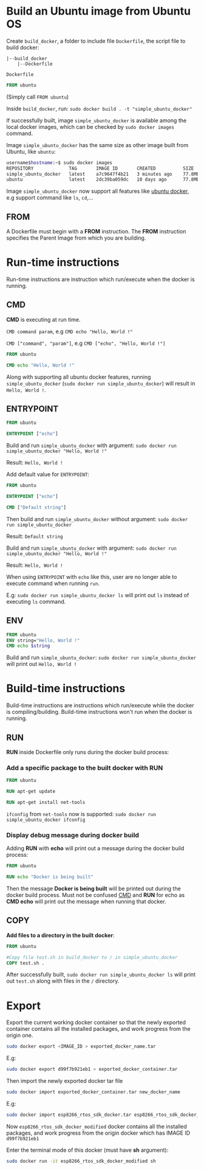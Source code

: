 # Build an Ubuntu image from Ubuntu OS

Create ``build_docker``, a folder to include file ``Dockerfile``, the script file to build docker:

```
|--build_docker
	|--Dockerfile
```

``Dockerfile``

```dockerfile
FROM ubuntu
```

(Simply call ``FROM ubuntu``)

Inside ``build_docker``, run: ``sudo docker build . -t "simple_ubuntu_docker"``

If successfully built, image ``simple_ubuntu_docker`` is available among the local docker images, which can be checked by ``sudo docker images`` command.

Image ``simple_ubuntu_docker`` has the same size as other image built from Ubuntu, like ``ubuntu``:

```sh
username$hostname:~$ sudo docker images
REPOSITORY             TAG       IMAGE ID       CREATED          SIZE
simple_ubuntu_docker   latest    a7c9647f4b21   3 minutes ago    77.8MB
ubuntu                 latest    2dc39ba059dc   10 days ago      77.8MB
```

Image ``simple_ubuntu_docker`` now support all features like [ubuntu docker](ubuntu%20docker.md), e.g support command like ``ls``, ``cd``,...
## FROM

A Dockerfile must begin with a **FROM** instruction. The **FROM** instruction specifies the Parent Image from which you are building.

# Run-time instructions
Run-time instructions are instruction which run/execute when the docker is running.
## CMD

**CMD** is executing at run time.

``CMD command param``, e.g ``CMD echo "Hello, World !"``

``CMD ["command", "param"]``, e.g ``CMD ["echo", "Hello, World !"]``

```dockerfile
FROM ubuntu

CMD echo "Hello, World !"
```

Along with supporting all ubuntu docker features, running ``simple_ubuntu_docker`` (``sudo docker run simple_ubuntu_docker``) will result in ``Hello, World !``.

## ENTRYPOINT

```dockerfile
FROM ubuntu

ENTRYPOINT ["echo"]
```

Build and run ``simple_ubuntu_docker`` with argument: ``sudo docker run simple_ubuntu_docker "Hello, World !"``

Result: ``Hello, World !``

Add default value for ``ENTRYPOINT``:

```dockerfile
FROM ubuntu

ENTRYPOINT ["echo"]

CMD ["Default string"]
```

Then build and run ``simple_ubuntu_docker`` without argument: ``sudo docker run simple_ubuntu_docker``

Result: ``Default string``

Build and run ``simple_ubuntu_docker`` with argument: ``sudo docker run simple_ubuntu_docker "Hello, World !"``

Result: ``Hello, World !``

When using ``ENTRYPOINT`` with ``echo`` like this, user are no longer able to execute command when running ``run``.

E.g: ``sudo docker run simple_ubuntu_docker ls`` will print out ``ls`` instead of executing ``ls`` command.
## ENV
```Dockerfile
FROM ubuntu
ENV string="Hello, World !"
CMD echo $string
```
Build and run ``simple_ubuntu_docker``: ``sudo docker run simple_ubuntu_docker`` will print out ``Hello, World !``
# Build-time instructions
Build-time instructions are instructions which run/execute while the docker is compiling/building. Build-time instructions won't run when the docker is running.
## RUN

**RUN** inside Dockerfile only runs during the docker build process:

### Add a specific package to the built docker with RUN

```dockerfile
FROM ubuntu

RUN apt-get update

RUN apt-get install net-tools
```

``ifconfig`` from ``net-tools`` now is supported: ``sudo docker run simple_ubuntu_docker ifconfig``

### Display debug message during docker build

Adding **RUN** with **echo** will print out a message during the docker build process:

```dockerfile
FROM ubuntu

RUN echo "Docker is being built"
```
Then the message **Docker is being built** will be printed out during the docker build process. Must not be confused [CMD](#build-an-ubuntu-image-that-only-prints-out-a-string) and **RUN** for echo as **CMD echo** will print out the message when running that docker.

## COPY
**Add files to a directory in the built docker**:

```dockerfile
FROM ubuntu

#Copy file test.sh in build_docker to / in simple_ubuntu_docker
COPY test.sh .
```

After successfully built, ``sudo docker run simple_ubuntu_docker ls`` will print out ``test.sh`` along with files in the ``/`` directory.
# Export
Export the current working docker container so that the newly exported container contains all the installed packages, and work progress from the origin one.

```sh
sudo docker export <IMAGE_ID > exported_docker_name.tar
```
E.g:
```sh
sudo docker export d99f7b921eb1 > exported_docker_container.tar
```
Then import the newly exported docker tar file
```sh
sudo docker import exported_docker_container.tar new_docker_name
```
E.g: 
```sh
sudo docker import esp8266_rtos_sdk_docker.tar esp8266_rtos_sdk_docker_modified
```
Now ``esp8266_rtos_sdk_docker_modified`` docker contains all the installed packages, and work progress from the origin docker which has IMAGE ID ``d99f7b921eb1``

Enter the terminal mode of this docker (must have **sh** argument):
```sh
sudo docker run -it esp8266_rtos_sdk_docker_modified sh
```
